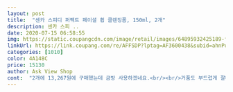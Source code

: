 ```yaml
---
layout: post 
title:  "센카 스피디 퍼펙트 페이셜 휩 클렌징폼, 150ml, 2개" 
description: 센카 스피 ..
date: 2020-07-15 06:58:55 
img: https://static.coupangcdn.com/image/retail/images/64895932425189-f1ce5ad0-fc49-4dc5-a4bf-5cad58d4716b.png 
linkUrl: https://link.coupang.com/re/AFFSDP?lptag=AF3600438&subid=ahnPublicAsk&pageKey=1332871928&itemId=2357695733&vendorItemId=70354130384&traceid=V0-113-6206f6d816f8c275 
categories: [1010] 
color: 4A148C 
price: 15130 
author: Ask View Shop 
cont:  "2개에 13,267원에 구매했는데 금방 사용하겠네요.<br/><br/>거품도 부드럽게 잘나오고 세안할때도 부드러워 아주 좋습니다<br/>거품이 풍성하고 순해서 자극적이지 않아요.<br/><br/>남편이 얼굴이 기름져서 이게 딱이예요<br/>복합성 피부타입인데 보습력(?)도 보통입니다.<br/><br/>아직 2<br/> -3일 밖에 되지 않았지만 그럭저럭 만족합니다.<br/><br/>우선 용기가 누르면 나오는 상품이라 다른 타입보다 사용하기 편리하고,<br/>일본꺼 안쓰고 싶은데 ㅠㅠ<br/>재구매 의사 높지만, 더 사용해보고 수정할 부분이 있으면 하겠습니다.<br/><br/>클렌징 짜서쓰는것만 구매했다가 아이들이 사용하는데 뚜껑쪽에 클렌징 크림들이 자꾸 흘러내려와 지저분해.<br/>.<br/> 이번엔 눌러서 사용하는걸 구매했는데 너무 좋네요.<br/> 좀 비싸지만 그만큼 가보치를 하는듯해요<br/>클렌징폼을 다 사용해서 센카는 한번도 사용해 본적이 없지만<br/>튜브형다써서 펌프형 사봤는데 바로 거품나오니 좋네요<br/>하지만 한가지 아쉬운 점이라 하면 용기가 예상보다 작네요.<br/><br/>후기가 좋길래 구매해서 처음으로 사용해봅니다.<br/><br/>" 
---
```

